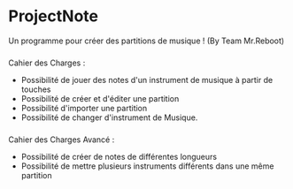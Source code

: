# ProjectNote
Un programme pour créer des partitions de musique ! (By Team Mr.Reboot)

###

Cahier des Charges :

- Possibilité de jouer des notes d'un instrument de musique à partir de touches
- Possibilité de créer et d'éditer une partition
- Possibilité d'importer une partition
- Possibilité de changer d'instrument de Musique.

###

Cahier des Charges Avancé :

- Possibilité de créer de notes de différentes longueurs
- Possibilité de mettre plusieurs instruments différents dans une même partition
